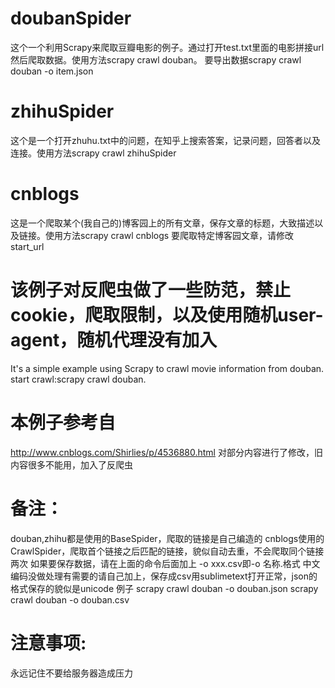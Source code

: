 # doubanSpider
这个一个利用Scrapy来爬取豆瓣电影的例子。通过打开test.txt里面的电影拼接url然后爬取数据。使用方法scrapy crawl douban。
要导出数据scrapy crawl douban -o item.json
# zhihuSpider
这个是一个打开zhuhu.txt中的问题，在知乎上搜索答案，记录问题，回答者以及连接。使用方法scrapy crawl zhihuSpider
# cnblogs
这是一个爬取某个(我自己的)博客园上的所有文章，保存文章的标题，大致描述以及链接。使用方法scrapy crawl cnblogs
要爬取特定博客园文章，请修改start_url
# 该例子对反爬虫做了一些防范，禁止cookie，爬取限制，以及使用随机user-agent，随机代理没有加入
It's a simple example using Scrapy to crawl movie information from douban. start crawl:scrapy crawl douban.
# 本例子参考自
http://www.cnblogs.com/Shirlies/p/4536880.html
对部分内容进行了修改，旧内容很多不能用，加入了反爬虫
# 备注：
douban,zhihu都是使用的BaseSpider，爬取的链接是自己编造的
cnblogs使用的CrawlSpider，爬取首个链接之后匹配的链接，貌似自动去重，不会爬取同个链接两次
如果要保存数据，请在上面的命令后面加上 -o xxx.csv即-o 名称.格式
中文编码没做处理有需要的请自己加上，保存成csv用sublimetext打开正常，json的格式保存的貌似是unicode
例子
scrapy crawl douban -o douban.json
scrapy crawl douban -o douban.csv
# 注意事项:
永远记住不要给服务器造成压力
